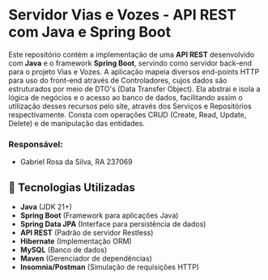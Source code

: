 # Servidor Vias e Vozes - API REST com Java e Spring Boot

Este repositório contém a implementação de uma **API REST** desenvolvido com **Java** e o framework **Spring Boot**, servindo como servidor back-end para o projeto Vias e Vozes. A aplicação mapeia diversos end-points HTTP para uso do front-end através de Controladores, cujos dados são estruturados por meio de DTO's (Data Transfer Object). Ela abstrai e isola a lógica de negócios e o acesso ao banco de dados, facilitando assim o utilização desses recursos pelo site, através dos Serviços e Repositórios respectivamente. Consta com operações CRUD (Create, Read, Update, Delete) e de manipulação das entidades. 

### Responsável:
* Gabriel Rosa da Silva, RA 237069

## 📌 Tecnologias Utilizadas
- **Java** (JDK 21+)
- **Spring Boot** (Framework para aplicações Java)
- **Spring Data JPA** (Interface para persistência de dados)
- **API REST** (Padrão de servidor Restless)
- **Hibernate** (Implementação ORM)
- **MySQL** (Banco de dados)
- **Maven** (Gerenciador de dependências)
- **Insomnia/Postman** (Simulação de requisições HTTP)
